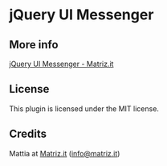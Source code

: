 # jQuery UI Messenger



## More info

[jQuery UI Messenger - Matriz.it](http://www.matriz.it/projects/jquery-ui-messenger/ "Matriz | Projects | jQuery-UI-Messenger")

## License

This plugin is licensed under the MIT license.

## Credits

Mattia at [Matriz.it](http://www.matriz.it/) (info@matriz.it)